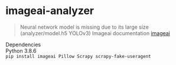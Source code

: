 # imageai-analyzer


> Neural network model is missing due to its large size (analyzer/model.h5 YOLOv3)
> Imageai documentation [imageai](https://github.com/OlafenwaMoses/ImageAI)



Dependencies<br>
Python 3.8.6<br>
`pip install imageai Pillow Scrapy scrapy-fake-useragent`

